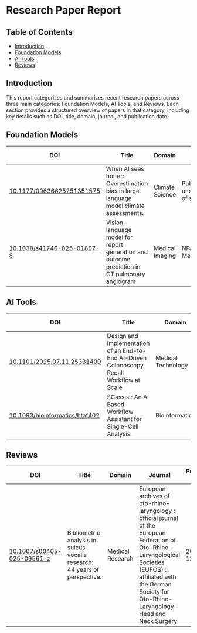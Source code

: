 # Research Paper Report

## Table of Contents
- [Introduction](#introduction)
- [Foundation Models](#foundation-models)
- [AI Tools](#ai-tools)
- [Reviews](#reviews)

## Introduction
This report categorizes and summarizes recent research papers across three main categories: Foundation Models, AI Tools, and Reviews. Each section provides a structured overview of papers in that category, including key details such as DOI, title, domain, journal, and publication date.

## Foundation Models

| DOI | Title | Domain | Journal | Publication Date | Authors | Affiliations |
|-----|-------|--------|---------|------------------|---------|--------------|
| [10.1177/09636625251351575](https://www.semanticscholar.org/paper/b016d24707d23443fd3f2916dc33808f1b2963a0) | When AI sees hotter: Overestimation bias in large language model climate assessments. | Climate Science | Public understanding of science | 2025-07-13 | Ruilin Zheng | - |
| [10.1038/s41746-025-01807-8](https://www.semanticscholar.org/paper/8452c2f5cee9adc02b715fada8284367fdab100b) | Vision-language model for report generation and outcome prediction in CT pulmonary angiogram | Medical Imaging | NPJ Digital Medicine | 2025-07-12 | Harrison X. Bai | - |

## AI Tools

| DOI | Title | Domain | Journal | Publication Date | Authors | Affiliations |
|-----|-------|--------|---------|------------------|---------|--------------|
| [10.1101/2025.07.11.25331400](https://www.semanticscholar.org/paper/4fa0afa0548eb8a9a1fe02d8059888e6ebfc34b3) | Design and Implementation of an End-to-End AI-Driven Colonoscopy Recall Workflow at Scale | Medical Technology | - | 2025-07-14 | Venkat Jegadeesan | - |
| [10.1093/bioinformatics/btaf402](https://www.semanticscholar.org/paper/18ecebe0b0fe0d241cd60933b9855e9f8cf656c7) | SCassist: An AI Based Workflow Assistant for Single-Cell Analysis. | Bioinformatics | Bioinformatics | 2025-07-12 | Rachel R. Caspi | - |

## Reviews

| DOI | Title | Domain | Journal | Publication Date | Authors | Affiliations |
|-----|-------|--------|---------|------------------|---------|--------------|
| [10.1007/s00405-025-09561-z](https://www.semanticscholar.org/paper/a98606ae4d464bcb469a61cc1ba433f280f4e1f4) | Bibliometric analysis in sulcus vocalis research: 44 years of perspective. | Medical Research | European archives of oto-rhino-laryngology : official journal of the European Federation of Oto-Rhino-Laryngological Societies (EUFOS) : affiliated with the German Society for Oto-Rhino-Laryngology - Head and Neck Surgery | 2025-07-12 | N. Murat | - |